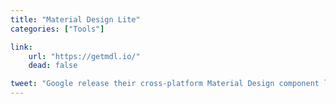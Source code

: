 ```yaml
---
title: "Material Design Lite"
categories: ["Tools"]

link:
    url: "https://getmdl.io/"
    dead: false

tweet: "Google release their cross-platform Material Design component library."
---
```

